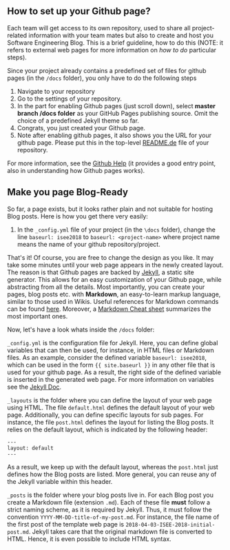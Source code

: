 
## How to set up your Github page?

Each team will get access to its own repository, used to share all project-related information with your team mates but also to create and host you Software Engineering Blog.
This is a brief guideline, how to do this (NOTE: it refers to external web pages for more information on *how to do* particular steps).

Since your project already contains a predefined set of files for github pages (in the `/docs` folder), you only have to do the following steps

1. Navigate to your repository
2. Go to the settings of your repository.
3. In the part for enabling Github pages (just scroll down), select **master branch /docs folder** as your GitHub Pages publishing source. Omit the choice of a predefined Jekyll theme so far.
4. Congrats, you just created your Github page.
5. Note after enabling github pages, it also shows you the URL for your github page. Please put this in the top-level [README.de](./README.md) file of your repository.

For more information, see the [Github Help](https://help.github.com/categories/github-pages-basics/) (it provides a good entry point, also in understanding how Github pages works).

## Make you page Blog-Ready

So far, a page exists, but it looks rather plain and not suitable for hosting Blog posts. Here is how you get there very easily:

1. In the `_config.yml` file of your project (in the `\docs` folder), change the line `baseurl: isee2018` to `baseurl: <project-name>` where project name means the name of your github repository/project.

That's it! Of course, you are free to change the design as you like.
It may take some minutes until your web page appears in the newly created layout. The reason is that Github pages are backed by [Jekyll](http://jekyllrb.com/), a static site generator. This allows for an easy customization of your Github page, while abstracting from all the details. Most importantly, you can create your pages, blog posts etc. with **Markdown**, an easy-to-learn markup language, similar to those used in Wikis. Useful references for Markdown commands can be found [here](https://github.com/adam-p/markdown-here/wiki/Markdown-Cheatsheet#emphasis). Moreover, a [Markdown Cheat sheet](http://packetlife.net/media/library/16/Markdown.pdf) summarizes the most important ones.

Now, let's have a look whats inside the `/docs` folder:

`_config.yml` is the configuration file for Jekyll. Here, you can define global variables that can then be used, for instance, in HTML files or Markdown files. As an example, consider the defined variable `baseurl: isee2018`, which can be used in the form `{{ site.baseurl }}` in any other file that is used for your github page. As a result, the right side of the defined variable is inserted in the generated web page. For more information on variables see the [Jekyll Doc](https://jekyllrb.com/docs/variables/).

`_layouts` is the folder where you can define the layout of your web page using HTML. The file `default.html` defines the default layout of your web page. Additionally, you can define specific layouts for sub pages. For instance, the file `post.html` defines the layout for listing the Blog posts. It relies on the default layout, which is indicated by the following header:

```
---
layout: default
---
```
As a result, we keep up with the default layout, whereas the `post.html` just defines how the Blog posts are listed.
More general, you can reuse any of the Jekyll variable within this header.

`_posts` is the folder where your blog posts live in. For each Blog post you create a Markdown file (extension `.md`). Each of these file **must** follow a strict naming scheme, as it is required by Jekyll. Thus, it must follow the convention `YYYY-MM-DD-title-of-my-post.md`.
For instance, the file name of the first post of the template web page is `2018-04-03-ISEE-2018-initial-post.md`. Jekyll takes care that the original markdown file is converted to HTML. Hence, it is even possible to include HTML syntax.
